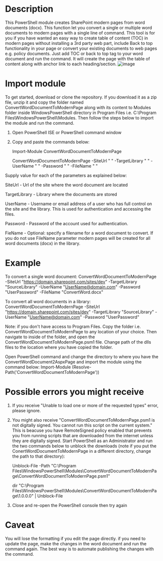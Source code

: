# Description
  This PowerShell module creates SharePoint modern pages from word documents (docx). This function let you convert a single or multiple word documents to modern pages with a single line of command. This tool is for you if you have wanted an easy way to create table of content (TOC) in modern pages without installing a 3rd party web part, include Back to top functionality in your page or convert your existing documents to web pages e.g. policy documents. Just add TOC or back to top tag to your word document and run the command. It will create the page with the table of content along with anchor link to each heading/section.
  ![image](https://user-images.githubusercontent.com/35005799/205815181-1fbbd405-ec81-4ed4-aec9-5350e3d1da06.png)

  
# Import module
To get started, download or clone the repository. If you download it as a zip file, unzip it and copy the folder named ConvertWordDocumentToModernPage along with its content to Modules folder inside WindowsPowerShell directory in Program Files i.e. C:\Program Files\WindowsPowerShell\Modules.  Then follow the steps below to import the module and run the command.

1. Open PowerShell ISE or PowerShell command window 
2. Copy and paste the commands below:

   Import-Module ConvertWordDocumentToModernPage 
   
   ConvertWordDocumentToModernPage -SiteUrl " " -TargetLibrary " " -UserName " " -Password " " -FileName " "

Supply value for each of the parameters as explained below:

SiteUrl - Url of the site where the word document are located

TargetLibrary - Library where the documents are stored

UserName - Username or email address of a user who has full control on the site and the library. This is used for authentication and accessing the files.

Password - Password of the account used for authentication.

FieName - Optional: specify a filename for a word document to convert. If you do not use FileName parameter modern pages will be created for all word documents (docx) in the library. 

# Example
  To convert a single word document: ConvertWordDocumentToModernPage -SiteUrl "https://domain.sharepoint.com/sites/dev" -TargetLibrary "SourceLibrary" -UserName "UserName@domain.com" -Password "UserPassword" -FileName "ConvertWord.docx"
  
  To convert all word documents in a library:  ConvertWordDocumentToModernPage -SiteUrl "https://domain.sharepoint.com/sites/dev" -TargetLibrary "SourceLibrary" -UserName "UserName@domain.com" -Password "UserPassword"
  
Note: if you don't have access to Program Files. Copy the folder i.e. ConvertWordDocumentToModernPage  to any location of your choice. Then navigate to inside of the folder, and open the ConvertWordDocumentToModernPage.psm1 file. Change path of the dlls files to the location where you have copied the folder. 

Open PowerShell command and change the directory to where you have the ConvertWordDocument2AspxPage  and import the module using the command below:
Import-Module (Resolve-Path('ConvertWordDocumentToModernPage'))

# Possible errors you might receive
1. If you receive "Unable to load one or more of the requested types" error, please ignore.

2. You might also receive "ConvertWordDocumentToModernPage.psm1 is not digitally signed. You cannot run this script on the current system." This is beacuse you have RemoteSigned policy enabled that prevents you from running scripts that are downloaded from the internet unless they are digitally signed. Start PowerShell as an Administrator and run the two commands below to unblock the downloads (note if you put the ConertWordDocumentToModernPage in a different directory, change the path to that directory):
  
   Unblock-File -Path "C:\Program Files\WindowsPowerShell\Modules\ConvertWordDocumentToModernPage\ConvertWordDocumentToModernPage.psm1"

   dir "C:\Program Files\WindowsPowerShell\Modules\ConvertWordDocumentToModernPage\1.0.0.0" | Unblock-File
3. Close and re-open the PowerShell console then try again

# Caveat
You will lose the formatting if you edit the page directly. if you need to update the page, make the changes in the word document and run the command again. The best way is to automate publishing the changes with the command. 

